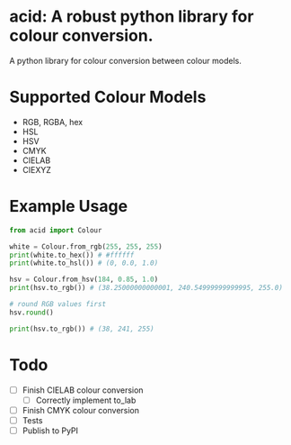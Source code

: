 # acid: A robust python library for colour conversion.

A python library for colour conversion between colour models.

# Supported Colour Models

- RGB, RGBA, hex
- HSL
- HSV
- CMYK
- CIELAB
- CIEXYZ

# Example Usage

```py
from acid import Colour

white = Colour.from_rgb(255, 255, 255)
print(white.to_hex()) # #ffffff
print(white.to_hsl()) # (0, 0.0, 1.0)

hsv = Colour.from_hsv(184, 0.85, 1.0)
print(hsv.to_rgb()) # (38.25000000000001, 240.54999999999995, 255.0)

# round RGB values first
hsv.round()

print(hsv.to_rgb()) # (38, 241, 255)
```

# Todo

- [ ] Finish CIELAB colour conversion
  - [ ] Correctly implement to_lab
- [ ] Finish CMYK colour conversion
- [ ] Tests
- [ ] Publish to PyPI
